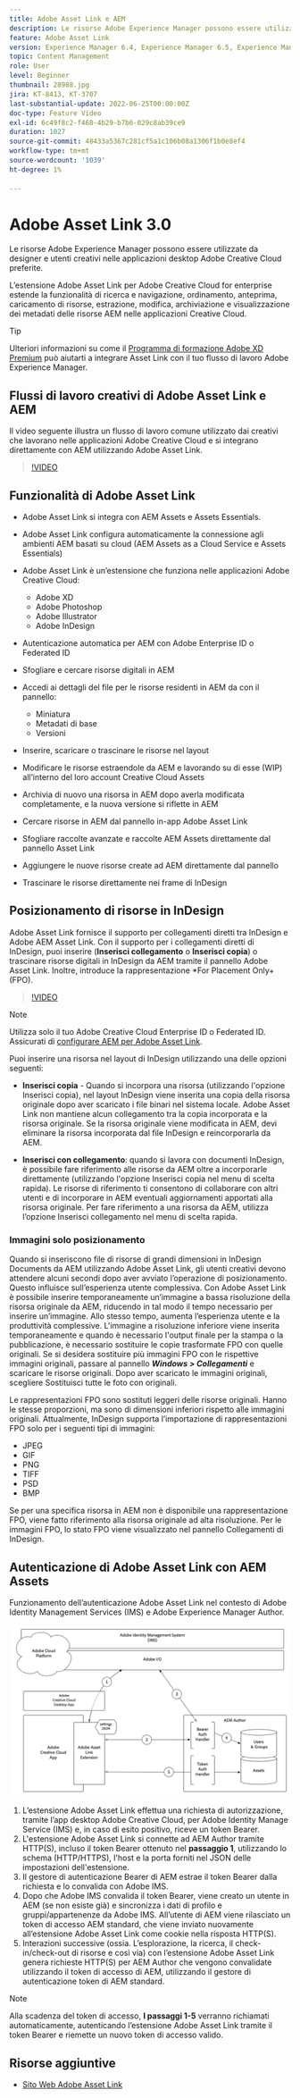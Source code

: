 ```yaml
---
title: Adobe Asset Link e AEM
description: Le risorse Adobe Experience Manager possono essere utilizzate da designer e utenti creativi nelle applicazioni desktop Adobe Creative Cloud preferite. L’estensione Adobe Asset Link per Adobe Creative Cloud for enterprise estende la funzionalità di ricerca e navigazione, ordinamento, anteprima, caricamento di risorse, estrazione, modifica, archiviazione e visualizzazione dei metadati delle risorse AEM in strumenti Creative Cloud come Adobe XD, Photoshop, InDesign e Illustrator.
feature: Adobe Asset Link
version: Experience Manager 6.4, Experience Manager 6.5, Experience Manager as a Cloud Service
topic: Content Management
role: User
level: Beginner
thumbnail: 28988.jpg
jira: KT-8413, KT-3707
last-substantial-update: 2022-06-25T00:00:00Z
doc-type: Feature Video
exl-id: 6c49f8c2-f468-4b29-b7b6-029c8ab39ce9
duration: 1027
source-git-commit: 48433a5367c281cf5a1c106b08a1306f1b0e8ef4
workflow-type: tm+mt
source-wordcount: '1039'
ht-degree: 1%

---
```


# Adobe Asset Link 3.0

Le risorse Adobe Experience Manager possono essere utilizzate da designer e utenti creativi nelle applicazioni desktop Adobe Creative Cloud preferite.

L’estensione Adobe Asset Link per Adobe Creative Cloud for enterprise estende la funzionalità di ricerca e navigazione, ordinamento, anteprima, caricamento di risorse, estrazione, modifica, archiviazione e visualizzazione dei metadati delle risorse AEM nelle applicazioni Creative Cloud.

>[!TIP]
>
> Ulteriori informazioni su come il [Programma di formazione Adobe XD Premium](https://helpx.adobe.com/it/support/xd.html) può aiutarti a integrare Asset Link con il tuo flusso di lavoro Adobe Experience Manager.

## Flussi di lavoro creativi di Adobe Asset Link e AEM

Il video seguente illustra un flusso di lavoro comune utilizzato dai creativi che lavorano nelle applicazioni Adobe Creative Cloud e si integrano direttamente con AEM utilizzando Adobe Asset Link.

>[!VIDEO](https://video.tv.adobe.com/v/3418441?quality=12&learn=on&captions=ita)

## Funzionalità di Adobe Asset Link

+ Adobe Asset Link si integra con AEM Assets e Assets Essentials.
+ Adobe Asset Link configura automaticamente la connessione agli ambienti AEM basati su cloud (AEM Assets as a Cloud Service e Assets Essentials)
+ Adobe Asset Link è un’estensione che funziona nelle applicazioni Adobe Creative Cloud:

   + Adobe XD
   + Adobe Photoshop
   + Adobe Illustrator
   + Adobe InDesign

+ Autenticazione automatica per AEM con Adobe Enterprise ID o Federated ID
+ Sfogliare e cercare risorse digitali in AEM
+ Accedi ai dettagli del file per le risorse residenti in AEM da con il pannello:
   + Miniatura 
   + Metadati di base
   + Versioni
+ Inserire, scaricare o trascinare le risorse nel layout
+ Modificare le risorse estraendole da AEM e lavorando su di esse (WIP) all’interno del loro account Creative Cloud Assets
+ Archivia di nuovo una risorsa in AEM dopo averla modificata completamente, e la nuova versione si riflette in AEM
+ Cercare risorse in AEM dal pannello in-app Adobe Asset Link
+ Sfogliare raccolte avanzate e raccolte AEM Assets direttamente dal pannello Asset Link
+ Aggiungere le nuove risorse create ad AEM direttamente dal pannello
+ Trascinare le risorse direttamente nei frame di InDesign

## Posizionamento di risorse in InDesign

Adobe Asset Link fornisce il supporto per collegamenti diretti tra InDesign e Adobe AEM Asset Link. Con il supporto per i collegamenti diretti di InDesign, puoi inserire (__Inserisci collegamento__ o __Inserisci copia__) o trascinare risorse digitali in InDesign da AEM tramite il pannello Adobe Asset Link. Inoltre, introduce la rappresentazione *For Placement Only+ (FPO).

>[!VIDEO](https://video.tv.adobe.com/v/37238?quality=12&learn=on&captions=ita)

>[!NOTE]
>
>Utilizza solo il tuo Adobe Creative Cloud Enterprise ID o Federated ID. Assicurati di [configurare AEM per Adobe Asset Link](https://helpx.adobe.com/it/enterprise/using/adobe-asset-link.html).

Puoi inserire una risorsa nel layout di InDesign utilizzando una delle opzioni seguenti:

+ **Inserisci copia** - Quando si incorpora una risorsa (utilizzando l&#39;opzione Inserisci copia), nel layout InDesign viene inserita una copia della risorsa originale dopo aver scaricato i file binari nel sistema locale. Adobe Asset Link non mantiene alcun collegamento tra la copia incorporata e la risorsa originale. Se la risorsa originale viene modificata in AEM, devi eliminare la risorsa incorporata dal file InDesign e reincorporarla da AEM.

+ **Inserisci con collegamento**: quando si lavora con documenti InDesign, è possibile fare riferimento alle risorse da AEM oltre a incorporarle direttamente (utilizzando l&#39;opzione Inserisci copia nel menu di scelta rapida). Le risorse di riferimento ti consentono di collaborare con altri utenti e di incorporare in AEM eventuali aggiornamenti apportati alla risorsa originale. Per fare riferimento a una risorsa da AEM, utilizza l’opzione Inserisci collegamento nel menu di scelta rapida.

### Immagini solo posizionamento

Quando si inseriscono file di risorse di grandi dimensioni in InDesign Documents da AEM utilizzando Adobe Asset Link, gli utenti creativi devono attendere alcuni secondi dopo aver avviato l’operazione di posizionamento. Questo influisce sull’esperienza utente complessiva. Con Adobe Asset Link è possibile inserire temporaneamente un’immagine a bassa risoluzione della risorsa originale da AEM, riducendo in tal modo il tempo necessario per inserire un’immagine. Allo stesso tempo, aumenta l’esperienza utente e la produttività complessive. L&#39;immagine a risoluzione inferiore viene inserita temporaneamente e quando è necessario l&#39;output finale per la stampa o la pubblicazione, è necessario sostituire le copie trasformate FPO con quelle originali. Se si desidera sostituire più immagini FPO con le rispettive immagini originali, passare al pannello **_Windows > Collegamenti_** e scaricare le risorse originali. Dopo aver scaricato le immagini originali, scegliere Sostituisci tutte le foto con originali.

Le rappresentazioni FPO sono sostituti leggeri delle risorse originali. Hanno le stesse proporzioni, ma sono di dimensioni inferiori rispetto alle immagini originali. Attualmente, InDesign supporta l’importazione di rappresentazioni FPO solo per i seguenti tipi di immagini:

+ JPEG
+ GIF
+ PNG
+ TIFF
+ PSD
+ BMP

Se per una specifica risorsa in AEM non è disponibile una rappresentazione FPO, viene fatto riferimento alla risorsa originale ad alta risoluzione. Per le immagini FPO, lo stato FPO viene visualizzato nel pannello Collegamenti di InDesign.

## Autenticazione di Adobe Asset Link con AEM Assets

Funzionamento dell’autenticazione Adobe Asset Link nel contesto di Adobe Identity Management Services (IMS) e Adobe Experience Manager Author.

![Architettura di Adobe Asset Link](assets/adobe-asset-link-article-understand.png)

1. L’estensione Adobe Asset Link effettua una richiesta di autorizzazione, tramite l’app desktop Adobe Creative Cloud, per Adobe Identity Manage Service (IMS) e, in caso di esito positivo, riceve un token Bearer.
1. L&#39;estensione Adobe Asset Link si connette ad AEM Author tramite HTTP(S), incluso il token Bearer ottenuto nel **passaggio 1**, utilizzando lo schema (HTTP/HTTPS), l&#39;host e la porta forniti nel JSON delle impostazioni dell&#39;estensione.
1. Il gestore di autenticazione Bearer di AEM estrae il token Bearer dalla richiesta e lo convalida con Adobe IMS.
1. Dopo che Adobe IMS convalida il token Bearer, viene creato un utente in AEM (se non esiste già) e sincronizza i dati di profilo e gruppi/appartenenze da Adobe IMS. All’utente di AEM viene rilasciato un token di accesso AEM standard, che viene inviato nuovamente all’estensione Adobe Asset Link come cookie nella risposta HTTP(S).
1. Interazioni successive (ossia. L’esplorazione, la ricerca, il check-in/check-out di risorse e così via) con l’estensione Adobe Asset Link genera richieste HTTP(S) per AEM Author che vengono convalidate utilizzando il token di accesso di AEM, utilizzando il gestore di autenticazione token di AEM standard.

>[!NOTE]
>
>Alla scadenza del token di accesso, **I passaggi 1-5** verranno richiamati automaticamente, autenticando l’estensione Adobe Asset Link tramite il token Bearer e riemette un nuovo token di accesso valido.

## Risorse aggiuntive

+ [Sito Web Adobe Asset Link](https://www.adobe.com/it/creativecloud/business/enterprise/adobe-asset-link.html)
